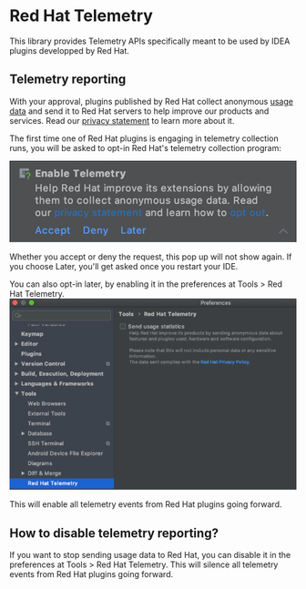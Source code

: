 # Red Hat Telemetry

This library provides Telemetry APIs specifically meant to be used by IDEA plugins developped by Red Hat.
## Telemetry reporting
With your approval, plugins published by Red Hat collect anonymous 
[usage data](https://github.com/redhat-developer/intellij-redhat-telemetry/blob/master/USAGE_DATA.md) 
and send it to Red Hat servers to help improve our products and services. Read our 
[privacy statement](https://developers.redhat.com/article/tool-data-collection) to learn more about it.

The first time one of Red Hat plugins is engaging in telemetry collection runs, you will be asked to opt-in Red Hat's 
telemetry collection program:

![Opt-in request](images/optin-request.png)

Whether you accept or deny the request, this pop up will not show again. 
If you choose Later, you'll get asked once you restart your IDE.

You can also opt-in later, by enabling it in the preferences at Tools > Red Hat Telemetry.
![Opt-in preferences](images/optin-preferences.png)

This will enable all telemetry events from Red Hat plugins going forward.

## How to disable telemetry reporting?
If you want to stop sending usage data to Red Hat, you can disable it in the preferences at Tools > Red Hat Telemetry.
This will silence all telemetry events from Red Hat plugins going forward.



